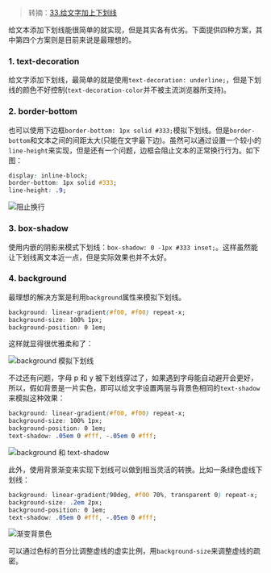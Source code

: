 > 转摘：[33.给文字加上下划线 ](https://github.com/ccforward/cc/issues/33)

给文本添加下划线能很简单的就实现，但是其实各有优劣。下面提供四种方案，其中第四个方案则是目前来说是最理想的。

### 1. text-decoration

给文字添加下划线，最简单的就是使用`text-decoration: underline;`，但是下划线的颜色不好控制(`text-decoration-color`并不被主流浏览器所支持)。

### 2. border-bottom

也可以使用下边框`border-bottom: 1px solid #333;`模拟下划线。但是`border-bottom`和文本之间的间距太大(只能在文字最下边)。虽然可以通过设置一个较小的`line-height`来实现，但是还有一个问题，边框会阻止文本的正常换行行为。如下图：

```css
display: inline-block;
border-bottom: 1px solid #333;
line-height: .9;
```

![阻止换行](http://cnd.qiniu.lin07ux.cn/markdown/1469627422880.png)

### 3. box-shadow

使用内嵌的阴影来模式下划线：`box-shadow: 0 -1px #333 inset;`。这样虽然能让下划线离文本近一点，但是实际效果也并不太好。

### 4. background

最理想的解决方案是利用`background`属性来模拟下划线。

```css
background: linear-gradient(#f00, #f00) repeat-x;
background-size: 100% 1px;
background-position: 0 1em;
```

这样就显得很优雅柔和了：

![background 模拟下划线](http://cnd.qiniu.lin07ux.cn/markdown/1469627717910.png)

不过还有问题，字母 p 和 y 被下划线穿过了，如果遇到字母能自动避开会更好，所以，假如背景是一片实色，即可以给文字设置两层与背景色相同的`text-shadow`来模拟这种效果：

```css
background: linear-gradient(#f00, #f00) repeat-x;
background-size: 100% 1px;
background-position: 0 1em;
text-shadow: .05em 0 #fff, -.05em 0 #fff;
```

![background 和 text-shadow](http://cnd.qiniu.lin07ux.cn/markdown/1469627826813.png)

此外，使用背景渐变来实现下划线可以做到相当灵活的转换。比如一条绿色虚线下划线：

```css
background: linear-gradient(90deg, #f00 70%, transparent 0) repeat-x;
background-size: .2em 2px;
background-position: 0 1em;
text-shadow: .05em 0 #fff, -.05em 0 #fff;
```

![渐变背景色](http://cnd.qiniu.lin07ux.cn/markdown/1469627916379.png)

可以通过色标的百分比调整虚线的虚实比例，用`background-size`来调整虚线的疏密。


 


